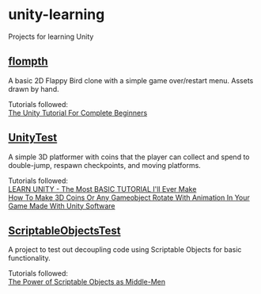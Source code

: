 # unity-learning
Projects for learning Unity

## [flompth](flompth/)
A basic 2D Flappy Bird clone with a simple game over/restart menu. Assets drawn by hand.

Tutorials followed:  
[The Unity Tutorial For Complete Beginners](https://www.youtube.com/watch?v=XtQMytORBmM)

## [UnityTest](UnityTest/)
A simple 3D platformer with coins that the player can collect and spend to double-jump, respawn checkpoints, and moving platforms.

Tutorials followed:  
[LEARN UNITY - The Most BASIC TUTORIAL I'll Ever Make](https://www.youtube.com/watch?v=pwZpJzpE2lQ)  
[How To Make 3D Coins Or Any Gameobject Rotate With Animation In Your Game Made With Unity Software](https://www.youtube.com/watch?v=xyQZNZO2gu4)

## [ScriptableObjectsTest](ScriptableObjectsTest/)
A project to test out decoupling code using Scriptable Objects for basic functionality.

Tutorials followed:  
[The Power of Scriptable Objects as Middle-Men](https://www.youtube.com/watch?v=qUYpQ8ySkLU)
